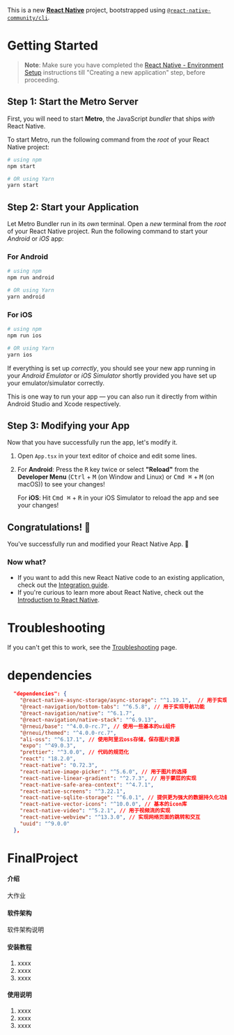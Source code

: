 This is a new [**React Native**](https://reactnative.dev) project, bootstrapped using [`@react-native-community/cli`](https://github.com/react-native-community/cli).

# Getting Started

>**Note**: Make sure you have completed the [React Native - Environment Setup](https://reactnative.dev/docs/environment-setup) instructions till "Creating a new application" step, before proceeding.

## Step 1: Start the Metro Server

First, you will need to start **Metro**, the JavaScript _bundler_ that ships _with_ React Native.

To start Metro, run the following command from the _root_ of your React Native project:

```bash
# using npm
npm start

# OR using Yarn
yarn start
```

## Step 2: Start your Application

Let Metro Bundler run in its _own_ terminal. Open a _new_ terminal from the _root_ of your React Native project. Run the following command to start your _Android_ or _iOS_ app:

### For Android

```bash
# using npm
npm run android

# OR using Yarn
yarn android
```

### For iOS

```bash
# using npm
npm run ios

# OR using Yarn
yarn ios
```

If everything is set up _correctly_, you should see your new app running in your _Android Emulator_ or _iOS Simulator_ shortly provided you have set up your emulator/simulator correctly.

This is one way to run your app — you can also run it directly from within Android Studio and Xcode respectively.

## Step 3: Modifying your App

Now that you have successfully run the app, let's modify it.

1. Open `App.tsx` in your text editor of choice and edit some lines.
2. For **Android**: Press the <kbd>R</kbd> key twice or select **"Reload"** from the **Developer Menu** (<kbd>Ctrl</kbd> + <kbd>M</kbd> (on Window and Linux) or <kbd>Cmd ⌘</kbd> + <kbd>M</kbd> (on macOS)) to see your changes!

   For **iOS**: Hit <kbd>Cmd ⌘</kbd> + <kbd>R</kbd> in your iOS Simulator to reload the app and see your changes!

## Congratulations! :tada:

You've successfully run and modified your React Native App. :partying_face:

### Now what?

- If you want to add this new React Native code to an existing application, check out the [Integration guide](https://reactnative.dev/docs/integration-with-existing-apps).
- If you're curious to learn more about React Native, check out the [Introduction to React Native](https://reactnative.dev/docs/getting-started).

# Troubleshooting

If you can't get this to work, see the [Troubleshooting](https://reactnative.dev/docs/troubleshooting) page.

# dependencies
```json
  "dependencies": {
    "@react-native-async-storage/async-storage": "^1.19.1",  // 用于实现搜索历史记录的缓存
    "@react-navigation/bottom-tabs": "^6.5.8", // 用于实现导航功能
    "@react-navigation/native": "^6.1.7",
    "@react-navigation/native-stack": "^6.9.13",
    "@rneui/base": "^4.0.0-rc.7", // 使用一些基本的ui组件
    "@rneui/themed": "^4.0.0-rc.7",
    "ali-oss": "^6.17.1", // 使用阿里云oss存储，保存图片资源
    "expo": "^49.0.3",
    "prettier": "^3.0.0", // 代码的规范化
    "react": "18.2.0",
    "react-native": "0.72.3",
    "react-native-image-picker": "^5.6.0", // 用于图片的选择
    "react-native-linear-gradient": "^2.7.3", // 用于蒙层的实现
    "react-native-safe-area-context": "^4.7.1",
    "react-native-screens": "^3.22.1",
    "react-native-sqlite-storage": "^6.0.1", // 提供更为强大的数据持久化功能
    "react-native-vector-icons": "^10.0.0", // 基本的icon库
    "react-native-video": "^5.2.1", // 用于视频流的实现
    "react-native-webview": "^13.3.0", // 实现网络页面的跳转和交互
    "uuid": "^9.0.0"
  },
```
# FinalProject

#### 介绍
大作业

#### 软件架构
软件架构说明


#### 安装教程

1.  xxxx
2.  xxxx
3.  xxxx

#### 使用说明

1.  xxxx
2.  xxxx
3.  xxxx
